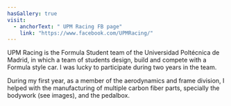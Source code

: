 ```yaml
---
hasGallery: true
visit:
  - anchorText: " UPM Racing FB page"
    link: "https://www.facebook.com/UPMRacing/"
---
```


UPM Racing is the Formula Student team of the Universidad Poltécnica de Madrid, in which a team of students design, build
and compete with a Formula style car. I was lucky to participate during two years in the team. 

During my first year, as a member of the aerodynamics and frame division, I helped with the manufacturing of multiple
carbon fiber parts, specially the bodywork (see images), and the pedalbox.
